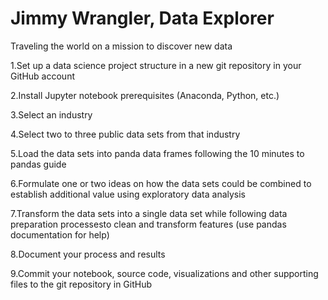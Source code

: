 # Jimmy Wrangler, Data Explorer
Traveling the world on a mission to discover new data

1.Set up a data science project structure in a new git repository in your GitHub account

2.Install Jupyter notebook prerequisites (Anaconda, Python, etc.)

3.Select an industry

4.Select two to three public data sets from that industry

5.Load the data sets into panda data frames following the 10 minutes to pandas guide

6.Formulate one or two ideas on how the data sets could be combined to establish additional value using exploratory data analysis

7.Transform the data sets into a single data set while following data preparation processesto clean and transform features (use pandas documentation for help)

8.Document your process and results

9.Commit your notebook, source code, visualizations and other supporting files to the git repository in GitHub
